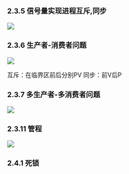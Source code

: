 
### 2.3.5 信号量实现进程互斥,同步

![](https://ypic.oss-cn-hangzhou.aliyuncs.com/202301151345537.png)

### 2.3.6 生产者-消费者问题

![](https://ypic.oss-cn-hangzhou.aliyuncs.com/202301151444545.png)

互斥：在临界区前后分别PV
同步：前V后P

### 2.3.7 多生产者-多消费者问题

![](https://ypic.oss-cn-hangzhou.aliyuncs.com/202301151510570.png)

### 2.3.11 管程

![](https://ypic.oss-cn-hangzhou.aliyuncs.com/202301151814736.png)

### 2.4.1 死锁

